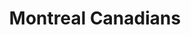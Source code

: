 <!DOCTYPE html>
<html>
<head>
<title>HTML Tutorial</title>
</head>
<head>
<style>
body {
    background: url(img_flwr.gif);
    background-size: 80px 60px;
    background-repeat: no-repeat;
}
</style>
<h1><center> Montreal Canadians </center></h1>
<p></p>
</body>
</html>
<style>
body {background-image: url("images.jpg");
    background-repeat: no-repeat;}
</style>
